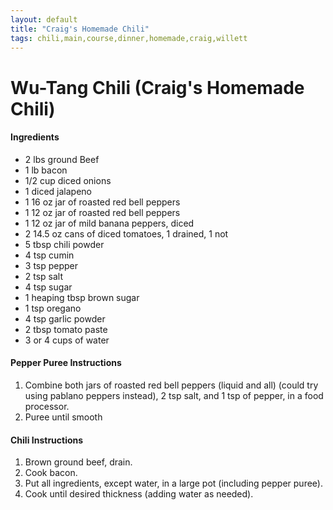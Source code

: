 ```yaml
---
layout: default
title: "Craig's Homemade Chili"
tags: chili,main,course,dinner,homemade,craig,willett
---
```

# Wu-Tang Chili (Craig's Homemade Chili)

#### Ingredients
- 2 lbs ground Beef
- 1 lb bacon
- 1/2 cup diced onions
- 1 diced jalapeno
- 1 16 oz jar of roasted red bell peppers
- 1 12 oz jar of roasted red bell peppers
- 1 12 oz jar of mild banana peppers, diced
- 2 14.5 oz cans of diced tomatoes, 1 drained, 1 not
- 5 tbsp chili powder
- 4 tsp cumin
- 3 tsp pepper
- 2 tsp salt
- 4 tsp sugar
- 1 heaping tbsp brown sugar
- 1 tsp oregano
- 4 tsp garlic powder
- 2 tbsp tomato paste
- 3 or 4 cups of water

#### Pepper Puree Instructions
1. Combine both jars of roasted red bell peppers (liquid and all) (could try using pablano peppers instead), 2 tsp salt, and 1 tsp of pepper, in a food processor.
2. Puree until smooth

#### Chili Instructions
1. Brown ground beef, drain.
2. Cook bacon.
2. Put all ingredients, except water, in a large pot (including pepper puree).
3. Cook until desired thickness (adding water as needed). 
